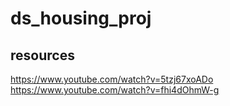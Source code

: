 # ds_housing_proj 

## resources
https://www.youtube.com/watch?v=5tzj67xoADo
https://www.youtube.com/watch?v=fhi4dOhmW-g
